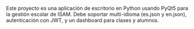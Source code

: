 <!-- Use this file to provide workspace-specific custom instructions to Copilot. For more details, visit https://code.visualstudio.com/docs/copilot/copilot-customization#_use-a-githubcopilotinstructionsmd-file -->

Este proyecto es una aplicación de escritorio en Python usando PyQt5 para la gestión escolar de ISAM. Debe soportar multi-idioma (es.json y en.json), autenticación con JWT, y un dashboard para clases y alumnos.

